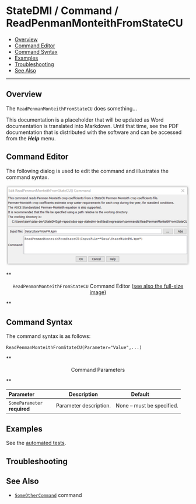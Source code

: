 # StateDMI / Command / ReadPenmanMonteithFromStateCU #

* [Overview](#overview)
* [Command Editor](#command-editor)
* [Command Syntax](#command-syntax)
* [Examples](#examples)
* [Troubleshooting](#troubleshooting)
* [See Also](#see-also)

-------------------------

## Overview ##

The `ReadPenmanMonteithFromStateCU` does something...

This documentation is a placeholder that will be updated as Word documentation is translated into Markdown.
Until that time, see the PDF documentation that is distributed with the software and can be accessed
from the ***Help*** menu.

## Command Editor ##

The following dialog is used to edit the command and illustrates the command syntax.

![ReadPenmanMonteithFromStateCU](ReadPenmanMonteithFromStateCU.png)

**<p style="text-align: center;">
`ReadPenmanMonteithFromStateCU` Command Editor (<a href="../ReadPenmanMonteithFromStateCU.png">see also the full-size image</a>)
</p>**

## Command Syntax ##

The command syntax is as follows:

```text
ReadPenmanMonteithFromStateCU(Parameter="Value",...)
```
**<p style="text-align: center;">
Command Parameters
</p>**

| **Parameter**&nbsp;&nbsp;&nbsp;&nbsp;&nbsp;&nbsp;&nbsp;&nbsp;&nbsp;&nbsp;&nbsp;&nbsp; | **Description** | **Default**&nbsp;&nbsp;&nbsp;&nbsp;&nbsp;&nbsp;&nbsp;&nbsp;&nbsp;&nbsp; |
| --------------|-----------------|----------------- |
|`SomeParameter`<br>**required**|Parameter description.|None – must be specified.|

## Examples ##

See the [automated tests](https://github.com/OpenWaterFoundation/cdss-app-statedmi-main/tree/master/test/regression/commands/ReadPenmanMonteithFromStateCU).

## Troubleshooting ##

## See Also ##

* [`SomeOtherCommand`](../SomeOtherCommand/SomeOtherCommand) command
